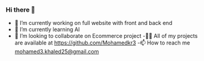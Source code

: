 ### Hi there 👋
- 🔭 I’m currently working on full website with front and back end 
- 🌱 I’m currently learning AI
- 👯 I’m looking to collaborate on Ecommerce project
-👨‍💻 All of my projects are available at https://github.com/Mohamedkr3
-📫 How to reach me mohamed3.khaled25@gmail.com

<!--
**Mohamedkr3/Mohamedkr3** is a ✨ _special_ ✨ repository because its `README.md` (this file) appears on your GitHub profile.

Here are some ideas to get you started:

- 🔭 I’m currently working on ...
- 🌱 I’m currently learning ...
- 👯 I’m looking to collaborate on ...
- 🤔 I’m looking for help with ...
- 💬 Ask me about ...
- 📫 How to reach me: ...
- 😄 Pronouns: ...
- ⚡ Fun fact: ...
-->
